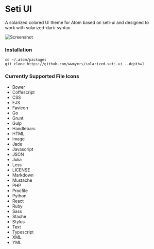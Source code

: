 # Seti UI


A solarized colored UI theme for Atom based on seti-ui and designed to work with solarized-dark-syntax.


![Screenshot](https://github.com/wwmyers/solarized-seti-ui/raw/master/screenshot.png)


### Installation

```
cd ~/.atom/packages
git clone https://github.com/wwmyers/solarized-seti-ui --depth=1
```


### Currently Supported File Icons
* Bower
* Coffescript
* CSS
* EJS
* Favicon
* Go
* Grunt
* Gulp
* Handlebars
* HTML
* Image
* Jade
* Javascript
* JSON
* Julia
* Less
* LICENSE
* Markdown
* Mustache
* PHP
* Procfile
* Python
* React
* Ruby
* Sass
* Stache
* Stylus
* Text
* Typescript
* XML
* YML
